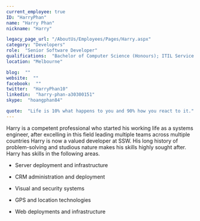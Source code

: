 ```yaml
---
current_employee: true
ID: "HarryPhan"
name: "Harry Phan"
nickname: "Harry"

legacy_page_url: "/AboutUs/Employees/Pages/Harry.aspx"
category: "Developers"
role:  "Senior Software Developer"
qualifications:  "Bachelor of Computer Science (Honours); ITIL Service Management"
location: "Melbourne"

blog:  ""
website:  ""
facebook:  ""
twitter:  "HarryPhan10"
linkedin:  "harry-phan-a30300151"
skype:  "hoangphan84"

quote:  "Life is 10% what happens to you and 90% how you react to it."
---
```


Harry is a competent professional who started his working life as a systems engineer, after excelling in this field leading multiple teams across multiple countries Harry is now a valued developer at SSW. His long history of problem-solving and studious nature makes his skills highly sought after. Harry has skills in the following areas.  

*   Server deployment and infrastructure  

*   CRM administration and deployment  

*   Visual and security systems  

*   GPS and location technologies  

*   Web deployments and infrastructure  